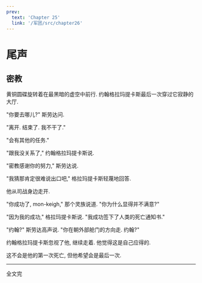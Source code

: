 ```yaml
---
prev:
  text: 'Chapter 25'
  link: '/军团/src/chapter26'
---
```


# 尾声

## 密教

黄铜圆碟旋转着在最黑暗的虚空中前行. 约翰格拉玛提卡斯最后一次穿过它寂静的大厅.

"你要去哪儿?" 斯劳达问.

"离开. 结束了. 我不干了."

"会有其他的任务."

"跟我没关系了," 约翰格拉玛提卡斯说.

"密教感谢你的努力," 斯劳达说.

"我猜那肯定很难说出口吧," 格拉玛提卡斯轻蔑地回答.

他从司战身边走开.

"你成功了, mon-keigh," 那个灵族说道. "你为什么显得并不满意?"

"因为我的成功," 格拉玛提卡斯说. "我成功签下了人类的死亡通知书."

"约翰?" 斯劳达高声说. "你在朝外部舱门的方向走. 约翰?"

约翰格拉玛提卡斯忽视了他, 继续走着. 他觉得这是自己应得的.

这不会是他的第一次死亡, 但他希望会是最后一次.

--------

全文完
